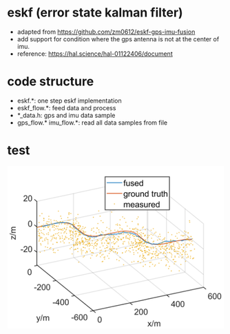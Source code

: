 # eskf (error state kalman filter)
- adapted from https://github.com/zm0612/eskf-gps-imu-fusion
- add support for condition where the gps antenna is not at the center of imu.
- reference: https://hal.science/hal-01122406/document

# code structure
- eskf.*: one step eskf implementation
- eskf_flow.*: feed data and process
- *_data.h: gps and imu data sample
- gps_flow.* imu_flow.*: read all data samples from file
# test
![result](./result.png "result")